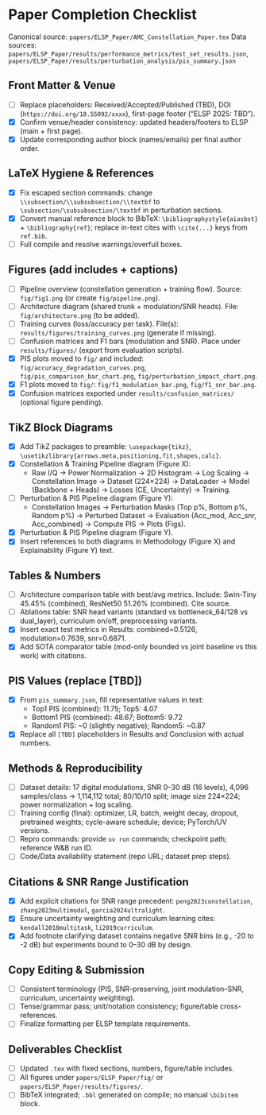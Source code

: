 # Paper Completion Checklist

Canonical source: `papers/ELSP_Paper/AMC_Constellation_Paper.tex`
Data sources: `papers/ELSP_Paper/results/performance_metrics/test_set_results.json`, `papers/ELSP_Paper/results/perturbation_analysis/pis_summary.json`

## Front Matter & Venue
- [ ] Replace placeholders: Received/Accepted/Published (TBD), DOI (`https://doi.org/10.55092/xxxx`), first-page footer (“ELSP 2025: TBD”).
- [x] Confirm venue/header consistency: updated headers/footers to ELSP (main + first page).
- [x] Update corresponding author block (names/emails) per final author order.

## LaTeX Hygiene & References
- [x] Fix escaped section commands: change `\\subsection/\\subsubsection/\\textbf` to `\subsection/\subsubsection/\textbf` in perturbation sections.
- [x] Convert manual reference block to BibTeX: `\bibliographystyle{aiasbst}` + `\bibliography{ref}`; replace in-text cites with `\cite{...}` keys from `ref.bib`.
- [ ] Full compile and resolve warnings/overfull boxes.

## Figures (add includes + captions)
- [ ] Pipeline overview (constellation generation + training flow). Source: `fig/fig1.png` (or create `fig/pipeline.png`).
- [ ] Architecture diagram (shared trunk + modulation/SNR heads). File: `fig/architecture.png` (to be added).
- [ ] Training curves (loss/accuracy per task). File(s): `results/figures/training_curves.png` (generate if missing).
- [ ] Confusion matrices and F1 bars (modulation and SNR). Place under `results/figures/` (export from evaluation scripts).
 - [x] PIS plots moved to `fig/` and included: `fig/accuracy_degradation_curves.png`, `fig/pis_comparison_bar_chart.png`, `fig/perturbation_impact_chart.png`.
 - [x] F1 plots moved to `fig/`: `fig/f1_modulation_bar.png`, `fig/f1_snr_bar.png`.
 - [x] Confusion matrices exported under `results/confusion_matrices/` (optional figure pending).

## TikZ Block Diagrams
- [x] Add TikZ packages to preamble: `\usepackage{tikz}`, `\usetikzlibrary{arrows.meta,positioning,fit,shapes,calc}`.
- [x] Constellation & Training Pipeline diagram (Figure X):
  - Raw I/Q → Power Normalization → 2D Histogram → Log Scaling → Constellation Image → Dataset (224×224) → DataLoader → Model (Backbone + Heads) → Losses (CE, Uncertainty) → Training.
- [ ] Perturbation & PIS Pipeline diagram (Figure Y):
  - Constellation Images → Perturbation Masks (Top p%, Bottom p%, Random p%) → Perturbed Dataset → Evaluation (Acc_mod, Acc_snr, Acc_combined) → Compute PIS → Plots (Figs).
- [x] Perturbation & PIS Pipeline diagram (Figure Y).
- [x] Insert references to both diagrams in Methodology (Figure X) and Explainability (Figure Y) text.

## Tables & Numbers
- [ ] Architecture comparison table with best/avg metrics. Include: Swin-Tiny 45.45% (combined), ResNet50 51.26% (combined). Cite source.
- [ ] Ablations table: SNR head variants (standard vs bottleneck_64/128 vs dual_layer), curriculum on/off, preprocessing variants.
- [x] Insert exact test metrics in Results: combined=0.5126, modulation=0.7639, snr=0.6871.
- [x] Add SOTA comparator table (mod-only bounded vs joint baseline vs this work) with citations.

## PIS Values (replace [TBD])
- [x] From `pis_summary.json`, fill representative values in text:
  - Top1 PIS (combined): 11.75; Top5: 4.07
  - Bottom1 PIS (combined): 48.67; Bottom5: 9.72
  - Random1 PIS: ~0 (slightly negative); Random5: ~0.87
- [x] Replace all `[TBD]` placeholders in Results and Conclusion with actual numbers.

## Methods & Reproducibility
- [ ] Dataset details: 17 digital modulations, SNR 0–30 dB (16 levels), 4,096 samples/class → 1,114,112 total; 80/10/10 split; image size 224×224; power normalization + log scaling.
- [ ] Training config (final): optimizer, LR, batch, weight decay, dropout, pretrained weights; cycle-aware schedule; device; PyTorch/UV versions.
- [ ] Repro commands: provide `uv run` commands; checkpoint path; reference W&B run ID.
- [ ] Code/Data availability statement (repo URL; dataset prep steps).

## Citations & SNR Range Justification
- [x] Add explicit citations for SNR range precedent: `peng2023constellation`, `zhang2023multimodal`, `garcia2024ultralight`.
- [x] Ensure uncertainty weighting and curriculum learning cites: `kendall2018multitask`, `li2019curriculum`.
- [x] Add footnote clarifying dataset contains negative SNR bins (e.g., -20 to -2 dB) but experiments bound to 0–30 dB by design.

## Copy Editing & Submission
- [ ] Consistent terminology (PIS, SNR-preserving, joint modulation–SNR, curriculum, uncertainty weighting).
- [ ] Tense/grammar pass; unit/notation consistency; figure/table cross-references.
- [ ] Finalize formatting per ELSP template requirements.

## Deliverables Checklist
- [ ] Updated `.tex` with fixed sections, numbers, figure/table includes.
- [ ] All figures under `papers/ELSP_Paper/fig/` or `papers/ELSP_Paper/results/figures/`.
- [ ] BibTeX integrated; `.bbl` generated on compile; no manual `\bibitem` block.
